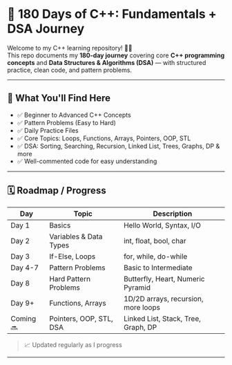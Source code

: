 # 🚀 180 Days of C++: Fundamentals + DSA Journey

Welcome to my C++ learning repository! 👨‍💻  
This repo documents my **180-day journey** covering core **C++ programming concepts** and **Data Structures & Algorithms (DSA)** — with structured practice, clean code, and pattern problems.

---

## 📌 What You'll Find Here

- ✅ Beginner to Advanced C++ Concepts
- ✅ Pattern Problems (Easy to Hard)
- ✅ Daily Practice Files
- ✅ Core Topics: Loops, Functions, Arrays, Pointers, OOP, STL
- ✅ DSA: Sorting, Searching, Recursion, Linked List, Trees, Graphs, DP & more
- ✅ Well-commented code for easy understanding

---

## 🗓️ Roadmap / Progress

| Day     | Topic                    | Description                           |
|----------|---------------------------|---------------------------------------|
| Day 1    | Basics                    | Hello World, Syntax, I/O              |
| Day 2    | Variables & Data Types    | int, float, bool, char                |
| Day 3    | If-Else, Loops            | for, while, do-while                  |
| Day 4-7  | Pattern Problems          | Basic to Intermediate                 |
| Day 8    | Hard Pattern Problems     | Butterfly, Heart, Numeric Pyramid     |
| Day 9+   | Functions, Arrays         | 1D/2D arrays, recursion, more loops   |
| Coming 🔜 | Pointers, OOP, STL, DSA  | Linked List, Stack, Tree, Graph, DP   |

> 📈 Updated regularly as I progress

---

